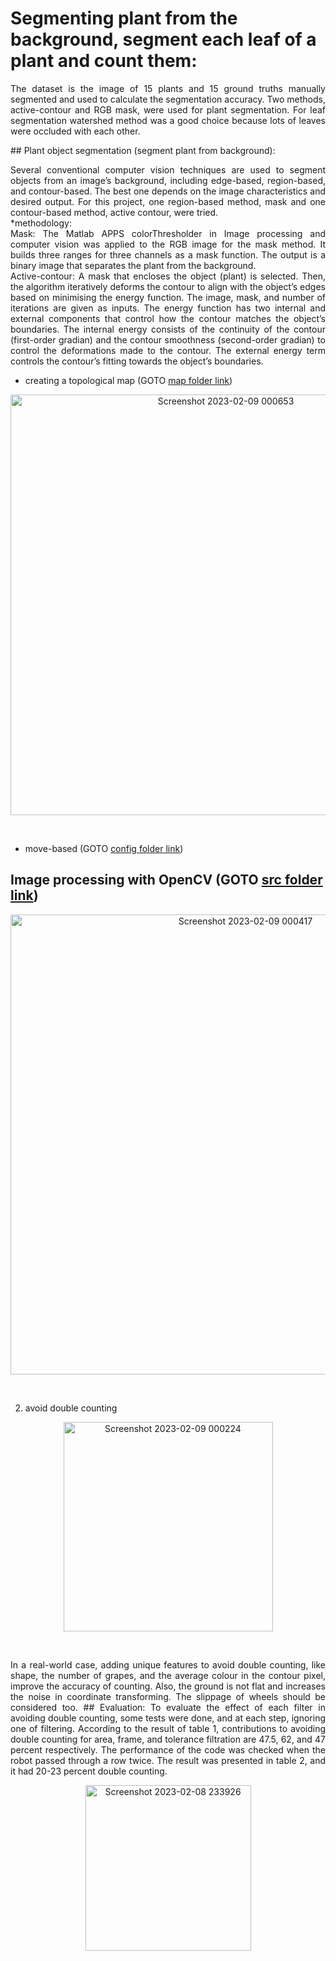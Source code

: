 # Segmenting plant from the background, segment each leaf of a plant and count them:<br />
<p align="justify">
The dataset is the image of 15 plants and 15 ground truths manually segmented and used to calculate the segmentation accuracy. Two methods, active-contour and RGB mask, were used for plant segmentation. For leaf segmentation watershed method was a good choice because lots of leaves were occluded with each other.
 </p>
## Plant object segmentation (segment plant from background):<br />
<p align="justify">
Several conventional computer vision techniques are used to segment objects from an image’s background, including edge-based, region-based, and contour-based. The best one depends on the image characteristics and desired output. For this project, one region-based method, mask and one contour-based method, active contour, were tried. <br/>
 *methodology:<br />
 Mask: The Matlab APPS colorThresholder in Image processing and computer vision was applied to the RGB image for the mask method. It builds three ranges for three channels as a mask function. The output is a binary image that separates the plant from the background. <br />
Active-contour: A mask that encloses the object (plant) is selected. Then, the algorithm iteratively deforms the contour to align with the object’s edges based on minimising the energy function. The image, mask, and number of iterations are given as inputs. The energy function has two internal and external components that control how the contour matches the object’s boundaries. The internal energy consists of the continuity of the contour (first-order gradian) and the contour smoothness (second-order gradian) to control the deformations made to the contour. The external energy term controls the contour’s fitting towards the object’s boundaries.<br />
 </p>
 
* creating a topological map (GOTO [map folder link](https://github.com/Afsaneh-Karami/my_package/blob/main/maps/foo3.tmap2)) <br />

<p align="justify">

</p>
<p align="center">
<img width="673" alt="Screenshot 2023-02-09 000653" src="https://user-images.githubusercontent.com/78735911/217680260-6198e930-0851-47d0-84a0-98a37d447362.png">

</p><br/>

* move-based (GOTO [config folder link](https://github.com/Afsaneh-Karami/my_package/tree/main/config)) <br />
<p align="justify">


## Image processing with OpenCV (GOTO [src folder link](https://github.com/Afsaneh-Karami/my_package/tree/main/src)) <br />


 </p>
<p align="center">
<img width="736" alt="Screenshot 2023-02-09 000417" src="https://user-images.githubusercontent.com/78735911/217679954-cecb64ee-2504-4483-be19-72e8a80b03e4.png">
  </p></p><br/>
  
2. avoid double counting <br/>
<p align="justify">

  </p>
<p align="center">
<img width="335" alt="Screenshot 2023-02-09 000224" src="https://user-images.githubusercontent.com/78735911/217679542-7c36ed54-5b7a-497f-88c7-aec499e8d338.png">
</p><br/>
<p align="justify">
In a real-world case, adding unique features to avoid double counting, like shape, the number of grapes, and the average
colour in the contour pixel, improve the accuracy of counting. Also, the ground is not flat and increases the noise in
coordinate transforming. The slippage of wheels should be considered too.
## Evaluation:
To evaluate the effect of each filter in avoiding double counting, some tests were done, and at each step, ignoring one of filtering. According to the result of table 1, contributions to avoiding double counting for area, frame, and tolerance filtration are 47.5, 62, and 47 percent respectively. The performance of the code was checked when the robot passed through a row twice. The result was presented in table 2, and it had 20-23 percent double counting.<br/>
</p>
<p align="center">
<img width="265" alt="Screenshot 2023-02-08 233926" src="https://user-images.githubusercontent.com/78735911/217676550-8eea1e2c-4be0-4c33-a805-58ef7ad93a13.png"><br/> 
</p>

